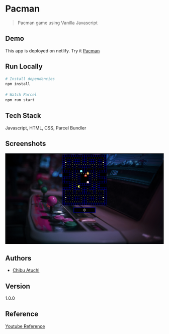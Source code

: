 # Pacman

> Pacman game using Vanilla Javascript

## Demo

This app is deployed on netlify. Try it [Pacman](https://whimsical-cobbler-7797c5.netlify.app/)

## Run Locally

```bash
# Install dependencies
npm install

# Watch Parcel
npm run start
```

## Tech Stack

Javascript, HTML, CSS, Parcel Bundler

## Screenshots

![App Screenshot](https://github.com/catuchi/PacMan/blob/main/app_screenshot.png?raw=true)

## Authors

- [Chibu Atuchi](https://www.github.com/catuchi)

## Version

1.0.0

## Reference

[Youtube Reference](https://www.youtube.com/watch?v=YBtzzVwrTeE&list=PLillGF-RfqbbnEGy3ROiLWk7JMCuSyQtX&index=50)
